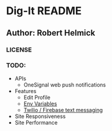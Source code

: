 # Dig-It README
## Author: Robert Helmick

### LICENSE

### TODO:
- APIs
    - OneSignal web push notifications
- Features
    - Edit Profile
    - [Env Variables](https://github.com/motdotla/dotenv)
    - [Twilio / Firebase text messaging](https://www.twilio.com/blog/2015/10/sms-notifications-angularjs-firebase-twilio.html)
- Site Responsiveness
- Site Performance
